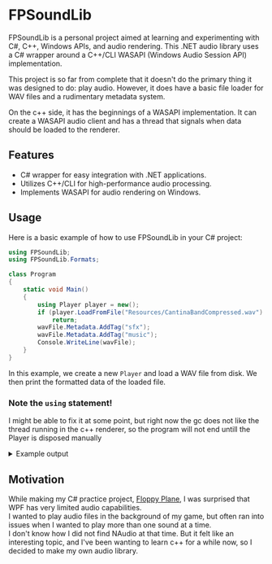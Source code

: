 # FPSoundLib

FPSoundLib is a personal project aimed at learning and experimenting with C#, C++, Windows APIs, and audio rendering. This .NET audio library uses a C# wrapper around a C++/CLI WASAPI (Windows Audio Session API) implementation.

This project is so far from complete that it doesn't do the primary thing it was designed to do: play audio. However, it does have a basic file loader for WAV files and a rudimentary metadata system. 

On the c++ side, it has the beginnings of a WASAPI implementation. It can create a WASAPI audio client and has a thread that signals when data should be loaded to the renderer.

## Features

- C# wrapper for easy integration with .NET applications.
- Utilizes C++/CLI for high-performance audio processing.
- Implements WASAPI for audio rendering on Windows.

## Usage
Here is a basic example of how to use FPSoundLib in your C# project:

```C#
using FPSoundLib;
using FPSoundLib.Formats;

class Program
{
    static void Main()
    {
        using Player player = new();
        if (player.LoadFromFile("Resources/CantinaBandCompressed.wav") is not WavFile wavFile)
            return;
        wavFile.Metadata.AddTag("sfx");
        wavFile.Metadata.AddTag("music");
        Console.WriteLine(wavFile);
    }
}
```

In this example, we create a new `Player` and load a WAV file from disk. We then print the formatted data of the loaded file.

### Note the `using` statement!

I might be able to fix it at some point, but right now the gc does not like the thread running in the c++ renderer, so the program will not end untill the Player is disposed manually

<details>

<summary>Example output</summary>

```yml
Summary of file AWAAYKHC (CantinaBandCompressed.wav):
Metadata:
        Tags: sfx, music
        FileType: Wav
        FileName: CantinaBandCompressed.wav
        FileSize: 46 KB
        FilePath: D:\example\absolute\filepath\CantinaBandCompressed.wav
ChunkID: RIFF
ChunkSize: 48070
Format: WAVE
FormatMarker: fmt
FormatDataLength: 16
AudioFormat: 1
NumChannels: 1
SampleRate: 8000
ByteRate: 16000
BlockAlign: 2
BitsPerSample: 16
InfoChunk:
        ISFT: Lavf61.1.100
DataChunkHeader: data
DataSize: 48000
DataChunk:
        04 00  04 00  05 00  05 00  02 00  01 00  00 00  00 00  00 00  FF FF  FD FF  FE FF  FB FF  FC FF  FC FF  F8 FF
        F9 FF  F6 FF  F4 FF  F5 FF  F4 FF  F4 FF  F6 FF  F1 FF  F0 FF  F1 FF  F0 FF  F1 FF  EF FF  EE FF  EE FF  ED FF
        EC FF  EB FF  EA FF  E9 FF  E9 FF  E7 FF  E8 FF  E8 FF  E7 FF  E8 FF  E9 FF  E9 FF  E9 FF  E9 FF  E8 FF  E9 FF
        EA FF  E9 FF  EB FF  EB FF  EC FF  ED FF  EE FF  ED FF  F0 FF  F0 FF  F3 FF  F4 FF  F3 FF  F5 FF  F5 FF  F5 FF
        F7 FF  F8 FF  F6 FF  F8 FF  F5 FF  F6 FF  F8 FF  F7 FF  F8 FF  F7 FF  F5 FF  F4 FF  F3 FF  F1 FF  F6 FF  F4 FF
        F3 FF  F4 FF  F2 FF  F2 FF  F2 FF  F1 FF  F2 FF  F1 FF  F0 FF  F1 FF  F1 FF  EE FF  F0 FF  F0 FF  EF FF  F2 FF
        EF FF  EE FF  F1 FF  F1 FF  F0 FF  F1 FF  F0 FF  F0 FF  F0 FF  EE FF  F0 FF  EF FF  F0 FF  F2 FF  F0 FF  F1 FF
        F1 FF  F0 FF  F2 FF  F3 FF  F4 FF  F6 FF  F7 FF  F6 FF  F8 FF  F8 FF  F9 FF  F9 FF  F8 FF  FB FF  FA FF  FA FF
        FB FF  FC FF  FC FF  FE FF  00 00  00 00  03 00  04 00  03 00  03 00  01 00  03 00  05 00  05 00  06 00  07 00
        06 00  07 00  08 00  07 00  0A 00  07 00  08 00  09 00  07 00  08 00  08 00  07 00  08 00  09 00  08 00  09 00
        0B 00  0B 00  0B 00  0A 00  0A 00  0A 00  0A 00  09 00  0A 00  09 00  0A 00  0B 00  07 00  0A 00  08 00  08 00
        08 00  07 00  05 00  05 00  07 00  01 00  03 00  00 00  01 00  02 00  03 00  02 00  03 00  03 00  02 00  04 00
        04 00  05 00  04 00  04 00  06 00  05 00  05 00  06 00  06 00  09 00  08 00  0A 00  0A 00  0A 00  0A 00  08 00
        09 00  08 00  0A 00  08 00  08 00  09 00  06 00  06 00  06 00  07 00  07 00  06 00  04 00  03 00  02 00  01 00
        01 00  FF FF  FD FF  FB FF  FC FF  F9 FF  F8 FF  F6 FF  F7 FF  F6 FF  F2 FF  F4 FF  F2 FF  EF FF  F1 FF  F0 FF
        F0 FF  EF FF  EE FF  EF FF  F1 FF  F0 FF  F3 FF  F0 FF  F3 FF  F3 FF  F3 FF  F6 FF  F6 FF  F5 FF  F4 FF  F6 FF
        F6 FF  F7 FF  F5 FF  F6 FF  F6 FF  FA FF  FA FF  FA FF  FD FF  FC FF  FE FF  FC FF  FE FF  02 00  02 00  01 00
        03 00  03 00  04 00  07 00  05 00  0A 00  0A 00  09 00  0C 00  0D 00  0E 00  0F 00  10 00  10 00  11 00  10 00
        11 00  14 00  13 00  13 00  16 00  15 00  19 00  19 00  19 00  19 00  1A 00  1B 00  1F 00  1D 00  1D 00  1D 00
        1D 00  1F 00  1E 00  1F 00  22 00  21 00  22 00  20 00  22 00  21 00  22 00  22 00  23 00  25 00  22 00  22 00
        ...

```
</details>

## Motivation

While making my C# practice project, [Floppy Plane](https://github.com/RobinBachus/Floppy-Plane-WPF), I was surprised that WPF has very limited audio capabilities.  
I wanted to play audio files in the background of my game, but often ran into issues when I wanted to play more than one sound at a time.  
I don't know how I did not find NAudio at that time. But it felt like an interesting topic, and I've been wanting to learn c++ for a while now, so I decided to make my own audio library.